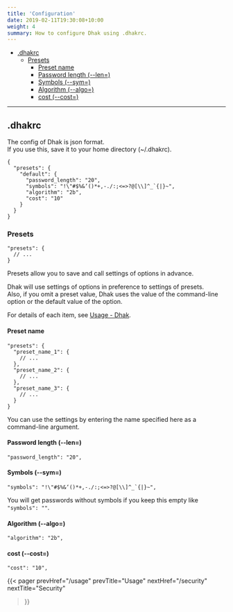 ```yaml
---
title: 'Configuration'
date: 2019-02-11T19:30:08+10:00
weight: 4
summary: How to configure Dhak using .dhakrc.
---
```


- [.dhakrc](#dhakrc)
  - [Presets](#presets)
    - [Preset name](#preset-name)
    - [Password length (\--len=)](#password-length---len)
    - [Symbols (\--sym=)](#symbols---sym)
    - [Algorithm (\--algo=)](#algorithm---algo)
    - [cost (\--cost=)](#cost---cost)

---

## .dhakrc

The config of Dhak is json format.  
If you use this, save it to your home directory (~/.dhakrc).

```
{
  "presets": {
    "default": {
      "password_length": "20",
      "symbols": "!\"#$%&‘()*+,-./:;<=>?@[\\]^_`{|}~",
      "algorithm": "2b",
      "cost": "10"
    }
  }
}
```

### Presets

```
"presets": {
  // ...
}
```

Presets allow you to save and call settings of options in advance.

Dhak will use settings of options in preference to settings of presets.  
Also, if you omit a preset value, Dhak uses the value of the command-line option or the default value of the option.

For details of each item, see [Usage - Dhak](/docs/usage/#options).

#### Preset name

```
"presets": {
  "preset_name_1": {
    // ...
  },
  "preset_name_2": {
    // ...
  },
  "preset_name_3": {
    // ...
  }
}
```

You can use the settings by entering the name specified here as a command-line argument.

#### Password length (\--len=)

```
"password_length": "20",
```

#### Symbols (\--sym=)

```
"symbols": "!\"#$%&‘()*+,-./:;<=>?@[\\]^_`{|}~",
```

You will get passwords without symbols if you keep this empty like `"symbols": ""`.

#### Algorithm (\--algo=)

```
"algorithm": "2b",
```

#### cost (\--cost=)

```
"cost": "10",
```

{{< pager
  prevHref="/usage"
  prevTitle="Usage"
  nextHref="/security"
  nextTitle="Security"
>}}

